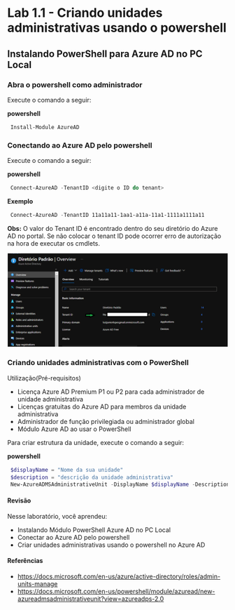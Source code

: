 # Lab 1.1 - Criando unidades administrativas usando o powershell

## Instalando PowerShell para Azure AD no PC Local

### Abra o powershell como administrador

Execute o comando a seguir:


 **powershell** 
  ```powershell
   Install-Module AzureAD
   ```

### Conectando ao Azure AD pelo powershell

Execute o comando a seguir:


 **powershell** 
  ```powershell
   Connect-AzureAD -TenantID <digite o ID do tenant>
   ```
 **Exemplo** 
  ```powershell
   Connect-AzureAD -TenantID 11a11a11-1aa1-a11a-11a1-1111a1111a11
   ```

**Obs:** O valor do Tenant ID é encontrado dentro do seu diretório do Azure AD no portal. Se não colocar o tenant ID pode ocorrer erro de autorização na hora de executar os cmdlets.

![image](../imagens/imagensTenantIDAAD.png)


### Criando unidades administrativas com o PowerShell

Utilização(Pré-requisitos)
+ Licença Azure AD Premium P1 ou P2 para cada administrador de unidade administrativa
+ Licenças gratuitas do Azure AD para membros da unidade administrativa
+ Administrador de função privilegiada ou administrador global
+ Módulo Azure AD ao usar o PowerShell


Para criar estrutura da unidade, execute o comando a seguir:


 **powershell** 
  ```powershell
   $displayName = "Nome da sua unidade"
   $description = "descrição da unidade administrativa"
   New-AzureADMSAdministrativeUnit -DisplayName $displayName -Description $description
   ```



#### Revisão

Nesse laboratório, você aprendeu:

+ Instalando Módulo PowerShell Azure AD no PC Local
+ Conectar ao Azure AD pelo powershell
+ Criar unidades administrativas usando o powershell no Azure AD


#### Referências

+ https://docs.microsoft.com/en-us/azure/active-directory/roles/admin-units-manage
+ https://docs.microsoft.com/en-us/powershell/module/azuread/new-azureadmsadministrativeunit?view=azureadps-2.0

